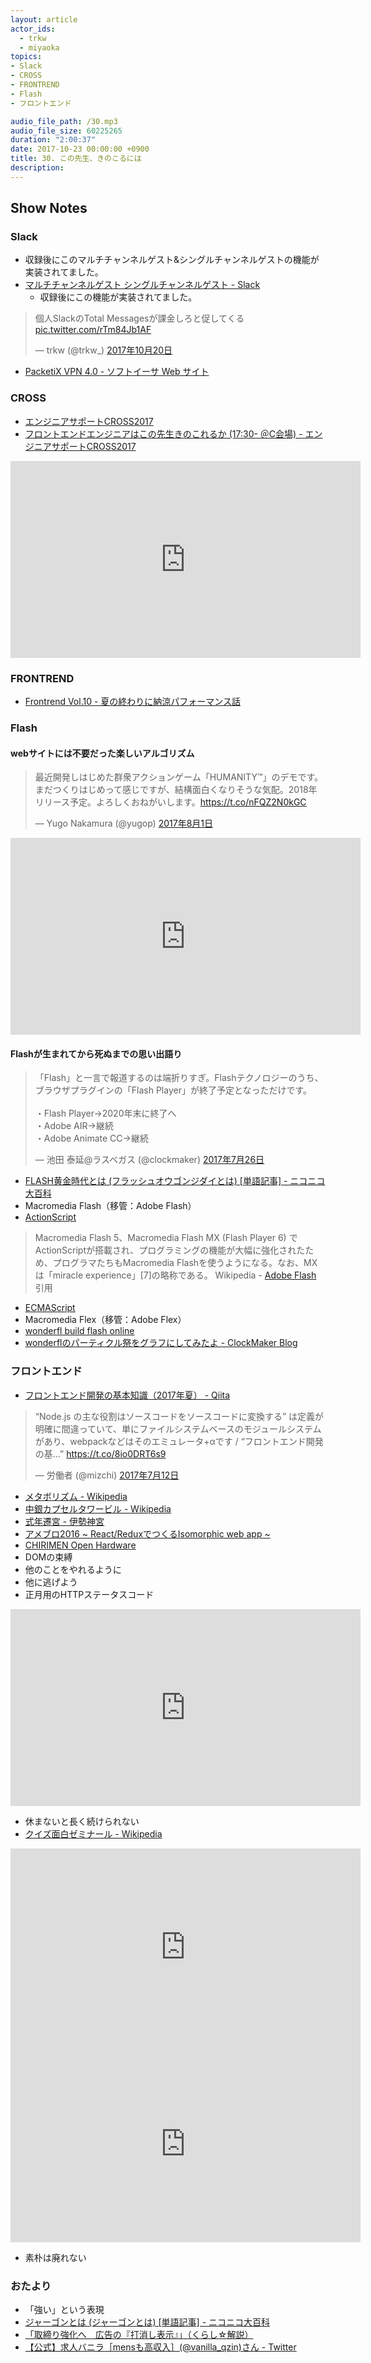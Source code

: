 ```yaml
---
layout: article
actor_ids:
  - trkw
  - miyaoka
topics:
- Slack
- CROSS
- FRONTREND
- Flash
- フロントエンド

audio_file_path: /30.mp3
audio_file_size: 60225265
duration: "2:00:37"
date: 2017-10-23 00:00:00 +0900
title: 30. この先生、きのこるには
description:
---
```


## Show Notes

### Slack

- 収録後にこのマルチチャンネルゲスト&シングルチャンネルゲストの機能が実装されてました。
- [マルチチャンネルゲスト シングルチャンネルゲスト - Slack](https://get.slack.help/hc/ja/articles/202518103-%E3%83%9E%E3%83%AB%E3%83%81%E3%83%81%E3%83%A3%E3%83%B3%E3%83%8D%E3%83%AB%E3%82%B2%E3%82%B9%E3%83%88-%E3%82%B7%E3%83%B3%E3%82%B0%E3%83%AB%E3%83%81%E3%83%A3%E3%83%B3%E3%83%8D%E3%83%AB%E3%82%B2%E3%82%B9%E3%83%88)
  - 収録後にこの機能が実装されてました。

<blockquote class="twitter-tweet" data-lang="ja"><p lang="ja" dir="ltr">個人SlackのTotal Messagesが課金しろと促してくる <a href="https://t.co/rTm84Jb1AF">pic.twitter.com/rTm84Jb1AF</a></p>&mdash; trkw (@trkw_) <a href="https://twitter.com/trkw_/status/921393465857994754?ref_src=twsrc%5Etfw">2017年10月20日</a></blockquote>
<script async src="//platform.twitter.com/widgets.js" charset="utf-8"></script>

- [PacketiX VPN 4.0 - ソフトイーサ Web サイト](https://www.softether.jp/1-product/11-vpn)

### CROSS

- [エンジニアサポートCROSS2017](http://2017.cross-party.com/)
- [フロントエンドエンジニアはこの先生きのこれるか   (17:30- ＠C会場) - エンジニアサポートCROSS2017](http://2017.cross-party.com/program/c5)

<iframe width="560" height="315" src="https://www.youtube.com/embed/7dsYh5Uhkis" frameborder="0" allowfullscreen></iframe>

### FRONTREND

- [Frontrend Vol.10 - 夏の終わりに納涼パフォーマンス話](https://frontrend.connpass.com/event/63971/)

### Flash

#### webサイトには不要だった楽しいアルゴリズム

<blockquote class="twitter-tweet" data-lang="ja"><p lang="ja" dir="ltr">最近開発しはじめた群衆アクションゲーム「HUMANITY™」のデモです。まだつくりはじめって感じですが、結構面白くなりそうな気配。2018年リリース予定。よろしくおねがいします。<a href="https://t.co/nFQZ2N0kGC">https://t.co/nFQZ2N0kGC</a></p>&mdash; Yugo Nakamura (@yugop) <a href="https://twitter.com/yugop/status/892312052500373505?ref_src=twsrc%5Etfw">2017年8月1日</a></blockquote>

<iframe width="560" height="315" src="https://www.youtube.com/embed/QbUPfMXXQIY" frameborder="0" allowfullscreen></iframe>

#### Flashが生まれてから死ぬまでの思い出語り

<blockquote class="twitter-tweet" data-lang="ja"><p lang="ja" dir="ltr">「Flash」と一言で報道するのは端折りすぎ。Flashテクノロジーのうち、ブラウザプラグインの「Flash Player」が終了予定となっただけです。<br><br>・Flash Player→2020年末に終了へ<br>・Adobe AIR→継続<br>・Adobe Animate CC→継続</p>&mdash; 池田 泰延@ラスベガス (@clockmaker) <a href="https://twitter.com/clockmaker/status/890041639376273408?ref_src=twsrc%5Etfw">2017年7月26日</a></blockquote>

- [FLASH黄金時代とは (フラッシュオウゴンジダイとは) [単語記事] - ニコニコ大百科](http://dic.nicovideo.jp/a/flash%E9%BB%84%E9%87%91%E6%99%82%E4%BB%A3)
- Macromedia Flash（移管：Adobe Flash）
- [ActionScript](https://ja.wikipedia.org/wiki/ActionScript)

> Macromedia Flash 5、Macromedia Flash MX (Flash Player 6) でActionScriptが搭載され、プログラミングの機能が大幅に強化されたため、プログラマたちもMacromedia Flashを使うようになる。なお、MXは「miracle experience」[7]の略称である。 Wikipedia - [Adobe Flash](https://ja.wikipedia.org/wiki/Adobe_Flash) 引用

- [ECMAScript](https://ja.wikipedia.org/wiki/ECMAScript)
- Macromedia Flex（移管：Adobe Flex）
- [wonderfl build flash online](https://www.kayac.com/service/other/94)
- [wonderflのパーティクル祭をグラフにしてみたよ - ClockMaker Blog](http://clockmaker.jp/blog/2009/04/particle_fes/)

### フロントエンド

- [フロントエンド開発の基本知識（2017年夏） - Qiita](https://qiita.com/norioxkimura/items/1dc1cea1c0a8ea7adf31)

<blockquote class="twitter-tweet" data-lang="ja"><p lang="ja" dir="ltr">“Node.js の主な役割はソースコードをソースコードに変換する”  は定義が明確に間違っていて、単にファイルシステムベースのモジュールシステムがあり、webpackなどはそのエミュレータ+αです / “フロントエンド開発の基…” <a href="https://t.co/8io0DRT6s9">https://t.co/8io0DRT6s9</a></p>&mdash; 労働者 (@mizchi) <a href="https://twitter.com/mizchi/status/885027678377697280?ref_src=twsrc%5Etfw">2017年7月12日</a></blockquote>

- [メタボリズム - Wikipedia](https://ja.wikipedia.org/wiki/%E3%83%A1%E3%82%BF%E3%83%9C%E3%83%AA%E3%82%BA%E3%83%A0)
- [中銀カプセルタワービル - Wikipedia](https://ja.wikipedia.org/wiki/%E4%B8%AD%E9%8A%80%E3%82%AB%E3%83%97%E3%82%BB%E3%83%AB%E3%82%BF%E3%83%AF%E3%83%BC%E3%83%93%E3%83%AB)
- [式年遷宮 - 伊勢神宮](http://www.isejingu.or.jp/sengu/index.html)
- [アメブロ2016 ~ React/ReduxでつくるIsomorphic web app ~](https://developers.cyberagent.co.jp/blog/archives/636/)
- [CHIRIMEN Open Hardware](https://chirimen.org/)
- DOMの束縛
- 他のことをやれるように
- 他に逃げよう
- 正月用のHTTPステータスコード

<iframe width="560" height="315" src="https://www.youtube.com/embed/uLdvU-zRi8A" frameborder="0" allowfullscreen></iframe>

- 休まないと長く続けられない
- [クイズ面白ゼミナール - Wikipedia](https://ja.wikipedia.org/wiki/%E3%82%AF%E3%82%A4%E3%82%BA%E9%9D%A2%E7%99%BD%E3%82%BC%E3%83%9F%E3%83%8A%E3%83%BC%E3%83%AB)

<iframe width="560" height="315" src="https://www.youtube.com/embed/bBlHT7SHxLo" frameborder="0" allowfullscreen></iframe>

<iframe width="560" height="315" src="https://www.youtube.com/embed/PKNrnFcZPNc" frameborder="0" allowfullscreen></iframe>

- 素朴は廃れない

### おたより

- 「強い」という表現
- [ジャーゴンとは (ジャーゴンとは) [単語記事] - ニコニコ大百科](http://dic.nicovideo.jp/a/%E3%82%B8%E3%83%A3%E3%83%BC%E3%82%B4%E3%83%B3)
- [「取締り強化へ　広告の『打消し表示』」（くらし☆解説）](http://www.nhk.or.jp/kaisetsu-blog/700/278940.html)
- [【公式】求人バニラ［mensも高収入］(@vanilla_qzin)さん - Twitter](https://twitter.com/vanilla_qzin)
